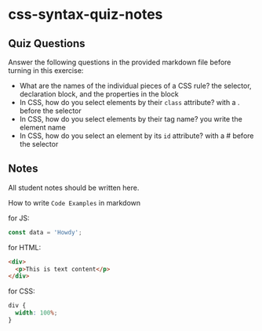 # css-syntax-quiz-notes

## Quiz Questions

Answer the following questions in the provided markdown file before turning in this exercise:

- What are the names of the individual pieces of a CSS rule?
  the selector, declaration block, and the properties in the block
- In CSS, how do you select elements by their `class` attribute?
  with a . before the selector
- In CSS, how do you select elements by their tag name?
  you write the element name
- In CSS, how do you select an element by its `id` attribute?
  with a # before the selector

## Notes

All student notes should be written here.

How to write `Code Examples` in markdown

for JS:

```javascript
const data = 'Howdy';
```

for HTML:

```html
<div>
  <p>This is text content</p>
</div>
```

for CSS:

```css
div {
  width: 100%;
}
```
